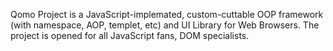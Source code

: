 Qomo Project is a JavaScript-implemated, custom-cuttable OOP framework (with namespace, AOP, templet, etc) and UI Library for Web Browsers. The project is opened for all JavaScript fans, DOM specialists.